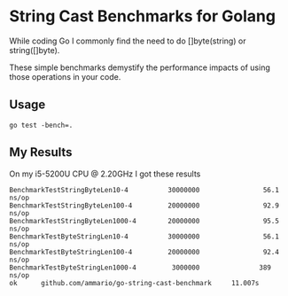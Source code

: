 # String Cast Benchmarks for Golang

While coding Go I commonly find the need to do []byte(string) or string([]byte).


These simple benchmarks demystify the performance impacts of using those operations in your code.


## Usage
```go test -bench=.```

## My Results
On my i5-5200U CPU @ 2.20GHz I got these results

```
BenchmarkTestStringByteLen10-4          30000000                56.1 ns/op
BenchmarkTestStringByteLen100-4         20000000                92.9 ns/op
BenchmarkTestStringByteLen1000-4        20000000                95.5 ns/op
BenchmarkTestByteStringLen10-4          30000000                56.1 ns/op
BenchmarkTestByteStringLen100-4         20000000                92.4 ns/op
BenchmarkTestByteStringLen1000-4         3000000               389 ns/op
ok      github.com/ammario/go-string-cast-benchmark     11.007s
```
